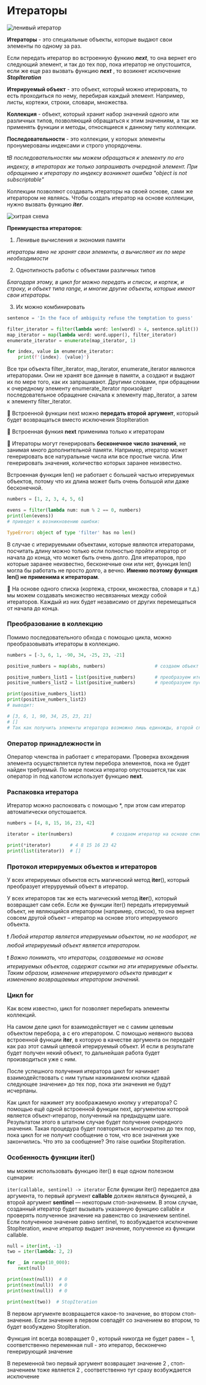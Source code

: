 # Итераторы

![ленивый итератор](https://i.ytimg.com/vi/E4pCRW7R9i0/maxresdefault.jpg)

**Итераторы** - это специальные объекты, которые выдают свои элементы по одному за раз.

Если передать итератор во встроенную функию ***next***, то она вернет его следующий элемент, и так до тех пор, пока итератор не опустошится, если же еще раз вызвать функцию ***next*** , то возикнет исключение ***StopIteration***

**Итерируемый объект** - это объект, который можно итерировать, то есть проходиться по нему, перебирая каждый элемент.
Например, листы, кортежи, строки, словари, множества.

**Коллекция**  - объект, который хранит набор значений одного или различных типов, позволяющий обращаться к этим значениям, а так же применять функции и методы, относящиеся к данному типу коллекции.

**Последовательности**  - это коллекции, у которых элементы пронумерованы индексами и строго упорядочены.

❗️*В последовательностях мы можем обращаться к элементу по его индексу, в итераторах же только запрашивать очередной элемент. При обращению к итератору по индексу возникнет ошибка "object is not subscriptable"*

Коллекции позволяют создавать итераторы на своей основе, сами же итератором не являясь. Чтобы создать итератор на основе коллекции, нужно вызвать функцию ***iter***.

![хитрая схема](https://ucarecdn.com/0f16a2ed-5242-418f-8129-26d234918e49/)

**Преимущества итераторов**:

1. Ленивые вычисления и экономия памяти

*итераторы явно не хранят свои элементы, а вычисляют их по мере необходимости*

2. Однотипность работы с объектами различных типов

*Благодаря этому, в цикл for можно передать и список, и кортеж, и строку, и объект типа range, и многие другие объекты, которые имеют свои итераторы.*

3. Их можно комбинировать
```python
sentence = 'In the face of ambiguity refuse the temptation to guess'

filter_iterator = filter(lambda word: len(word) > 4, sentence.split())   # фильтруем
map_iterator = map(lambda word: word.upper(), filter_iterator)           # преобразовываем
enumerate_iterator = enumerate(map_iterator, 1)                          # нумеруем

for index, value in enumerate_iterator:                                  # выводим
    print(f'{index}. {value}')
```

Все три объекта filter_iterator, map_iterator, enumerate_iterator являются итераторами. Они не хранят все данные в памяти, а создают и выдают их по мере того, как их запрашивают. Другими словами, при обращении к очередному элементу enumerate_iterator произойдет последовательное обращение сначала к элементу map_iterator, а затем к элементу filter_iterator.

🔑 Встроенной функции next можно **передать второй** **аргумент**, который будет возвращаться вместо исключения StopIteration

🔑 Встроенная функия **next** применима только к итераторам 

🔑 Итераторы могут генерировать **бесконечное число значений**, не занимая много дополнительной памяти. Например, итератор может генерировать все натуральные числа или все простые числа. Или генерировать значения, количество которых заранее неизвестно.

Встроенная функция len() не работает с большей частью итерируемых объектов, потому что их длина может быть очень большой или даже бесконечной.

```python
numbers = [1, 2, 3, 4, 5, 6]

evens = filter(lambda num: num % 2 == 0, numbers)
print(len(evens))
# приведет к возникновению ошибки:

TypeError: object of type 'filter' has no len()
```
В случае с итерируемыми объектами, которые являются итераторами, посчитать длину можно только если полностью пройти итератор от начала до конца, что может быть очень долго. Для итераторов, про которые заранее неизвестно, бесконечные они или нет, функция len() могла бы работать не просто долго, а вечно. **Именно поэтому функция len() не применима к итераторам**.

🔑 На основе одного списка (кортежа, строки, множества, словаря и т.д.) мы можем создавать множество несвязанных между собой итераторов. Каждый из них будет независимо от других перемещаться от начала до конца.

### Преобразование в коллекцию

Помимо последовательного обхода с помощью цикла, можно преобразовывать итераторы в коллекцию.
```python
numbers = [-3, 6, 1, -90, 34, -25, 23, -21]

positive_numbers = map(abs, numbers)                  # создаем объект итератора

positive_numbers_list1 = list(positive_numbers)       # преобразуем итератор в список
positive_numbers_list2 = list(positive_numbers)       # преобразуем пустой итератор в список

print(positive_numbers_list1)
print(positive_numbers_list2)
# выводит:

# [3, 6, 1, 90, 34, 25, 23, 21]
# []
# Так как получить элементы итератора возможно лишь единожды, второй список оказывается пустым.
```

### Оператор принадлежности in

Оператор членства in работает с итераторами. Проверка вхождения элемента осуществляется путем перебора элементов, пока не будет найден требуемый.
По мере поиска итератор опустошается,так как оператор in под капотом использует функцию **next**.


### Распаковка итератора

Итератор можно распоковать с помощью *, при этом сам итератор автоматически опустошается.


```python
numbers = [4, 8, 15, 16, 23, 42]

iterator = iter(numbers)              # создаем итератор на основе списка

print(*iterator)       # 4 8 15 16 23 42
print(list(iterator))  # []
```

### Протокол итерируемых объектов и итераторов

У всех итерируемых объектов есть магический метод __iter__(), который преобразует итеруруемый объект в итератор.

У всех итераторов так же есть магический метод __iter__(), который возвращает сам себя. 
Если же функции iter() передать итерируемый объект, не являющийся итератором (например, список), то она вернет совсем другой объект – итератор на основе этого итерируемого объекта.

❗ _Любой итератор является итерируемым объектом, но не наоборот, не любой итерируемый объект является итератором._

❗ _Важно понимать, что итераторы, создаваемые на основе итерируемых объектов, содержат ссылки на эти итерируемые объекты. Таким образом, изменение итерируемого объекта приводит к изменению возвращаемых итератором значений._
### Цикл for

Как всем известно, цикл for позволяет перебирать элементы коллекций.

На самом деле цикл for взаимодействует не с самим целевым объектом перебора, а с его итератором.
С помощью неявного вызова встроенной функции **iter**, в которую в качестве аргумента он передаёт как раз этот самый целевой итерируемый объект. И если в результате будет получен некий объект, то дальнейшая работа будет производиться уже с ним. 

После успешного получения итератора цикл for начинает взаимодействовать с ним тупым нажиманием кнопки «давай следующее значение» до тех пор, пока эти значения не будут исчерпаны.

Как цикл for нажимет эту воображаемую кнопку у итератора? С помощью ещё одной встроенной функции next, аргументом которой является объект-итератор, полученный на предыдущем шаге. Результатом этого в штатном случае будет получение очередного значения. Такая процедура будет повторяться многократно до тех пор, пока цикл for не получит сообщение о том, что все значения уже закончились. Что это за сообщение? Это raise ошибки StopIteration.


### Особенность функции iter()

мы можем использовать функцию iter() в еще одном полезном сценарии:

`iter(callable, sentinel) -> iterator`
Если функции iter() передается два аргумента, то первый аргумент **callable** должен являться функцией, а второй аргумент **sentinel** — некоторым стоп-значением. В этом случае, созданный итератор будет вызывать указанную функцию callable и проверять полученное значение на равенство со значением sentinel. Если полученное значение равно sentinel, то возбуждается исключение StopIteration, иначе итератор выдает значение, полученное из функции callable.

```python
null = iter(int, -1)
two = iter(lambda: 2, 2)

for _ in range(10_000):
    next(null)

print(next(null))  # 0
print(next(null))  # 0
print(next(null))  # 0

print(next(two))  # StopIteration
```

В первом аргументе возвращается какое-то значение, во втором стоп-значение. Если значение в первом совпадёт со значением во втором, то будет возбуждено StopIteration.

Функция int всегда возвращает 0 , который никогда не будет равен − 1, соответственно переменная null - это итератор, бесконечно генерирующий значение 


В переменной two первый аргумент возвращает значение 2 , стоп-значением тоже является 2 , соответственно тут сразу возбуждается исключение